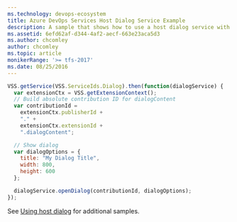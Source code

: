 ```yaml
---
ms.technology: devops-ecosystem
title: Azure DevOps Services Host Dialog Service Example
description: A sample that shows how to use a host dialog service with an Azure DevOps Services extension
ms.assetid: 6efd62af-d344-4af2-aecf-663e23aca5d3
ms.author: chcomley
author: chcomley
ms.topic: article
monikerRange: '>= tfs-2017'
ms.date: 08/25/2016
---
```


```js
VSS.getService(VSS.ServiceIds.Dialog).then(function(dialogService) {
  var extensionCtx = VSS.getExtensionContext();
  // Build absolute contribution ID for dialogContent
  var contributionId =
    extensionCtx.publisherId +
    "." +
    extensionCtx.extensionId +
    ".dialogContent";

  // Show dialog
  var dialogOptions = {
    title: "My Dialog Title",
    width: 800,
    height: 600
  };

  dialogService.openDialog(contributionId, dialogOptions);
});
```

See [Using host dialog](/azure/devops/extend/develop/using-host-dialog) for additional samples.
